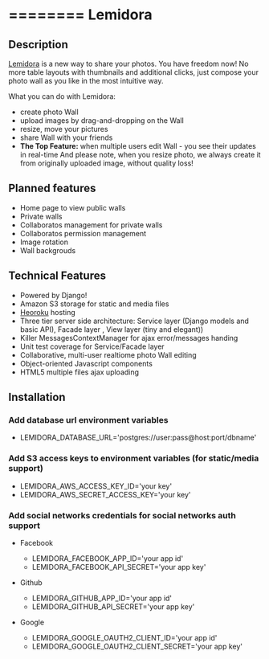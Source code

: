 ========
Lemidora
========

Description
-----------

[Lemidora](http://lemidora.com) is a new way to share your photos. You have freedom now!
No more table layouts with thumbnails and additional clicks, just compose your photo wall as you like in the most intuitive way.

What you can do with Lemidora:
* create photo Wall
* upload images by drag-and-dropping on the Wall
* resize, move your pictures
* share Wall with your friends
* **The Top Feature:** when multiple users edit Wall - you see their updates in real-time
And please note, when you resize photo, we always create it from originally uploaded image, without quality loss!

Planned features
----------------

* Home page to view public walls
* Private walls
* Collaboratos management for private walls
* Collaboratos permission management
* Image rotation
* Wall backgrouds


Technical Features
------------------

* Powered by Django!
* Amazon S3 storage for static and media files
* [Heoroku](http://www.heroku.com/) hosting
* Three tier server side architecture: Service layer (Django models and basic API), Facade layer , View layer (tiny and elegant))
* Killer MessagesContextManager for ajax error/messages handing
* Unit test coverage for Service/Facade layer
* Collaborative, multi-user realtiome photo Wall editing
* Object-oriented Javascript components
* HTML5 multiple files ajax uploading


Installation
------------

### Add database url environment variables

* LEMIDORA_DATABASE_URL='postgres://user:pass@host:port/dbname'

### Add S3 access keys to environment variables (for static/media support)

* LEMIDORA_AWS_ACCESS_KEY_ID='your key'
* LEMIDORA_AWS_SECRET_ACCESS_KEY='your key'

### Add social networks credentials for social networks auth support

* Facebook
  * LEMIDORA_FACEBOOK_APP_ID='your app id'
  * LEMIDORA_FACEBOOK_API_SECRET='your app key'

* Github
  * LEMIDORA_GITHUB_APP_ID='your app id'
  * LEMIDORA_GITHUB_API_SECRET='your app key'

* Google
  * LEMIDORA_GOOGLE_OAUTH2_CLIENT_ID='your app id'
  * LEMIDORA_GOOGLE_OAUTH2_CLIENT_SECRET='your app key'
